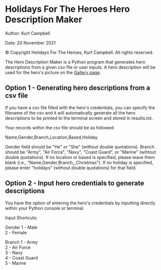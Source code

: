 # Holidays For The Heroes Hero Description Maker
Author: Kurt Campbell

Date: 20 November 2021

© Copyright Holidays For The Heroes, Kurt Campbell. All rights reserved.

The Hero Description Maker is a Python program that generates hero descriptions from a given csv file or user inputs. A hero description will be used for the hero's picture on the [Gallery page](https://www.holidaysfortheheroes.org/gallery).

## Option 1 - Generating hero descriptions from a csv file
If you have a csv file filled with the hero's credentials, you can specify the filename of the csv and it will automatically generate all the hero descriptions to be printed to the terminal screen and stored in results.txt.

Your records within the csv file should be as followed:

Name,Gender,Branch,Location,Based,Holiday

Gender field should be "He" or "She" (without double quotations).
Branch should be "Army", "Air Force", "Navy", "Coast Guard", or "Marine" (wihtout double quotations).
If no location or based is specified, please leave them blank (i.e., "Name,Gender,Branch,,,Christmas").
If no holiday is specified, please enter "holidays" (without double quotations) for that field.

## Option 2 - Input hero credentials to generate descriptions
You have the option of entering the hero's credentials by inputting directly within your Python console or terminal.

Input Shortcuts:

Gender
1 - Male<br>
2 - Female

Branch
1 - Army<br>
2 - Air Force<br>
3 - Navy<br>
4 - Coast Guard<br>
5 - Marine<br>